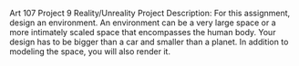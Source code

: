 Art 107 Project 9 Reality/Unreality
Project Description:
For this assignment, design an environment. An environment can be a very large space or a more intimately scaled space that encompasses the human body.
Your design has to be bigger than a car and smaller than a planet.
In addition to modeling the space, you will also render it.